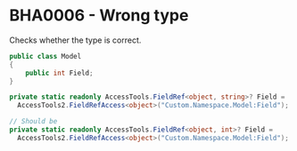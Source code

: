# BHA0006 - Wrong type

Checks whether the type is correct.

````csharp
public class Model
{
    public int Field;
}

private static readonly AccessTools.FieldRef<object, string>? Field =
  AccessTools2.FieldRefAccess<object>("Custom.Namespace.Model:Field");

// Should be
private static readonly AccessTools.FieldRef<object, int>? Field =
  AccessTools2.FieldRefAccess<object>("Custom.Namespace.Model:Field");
````
